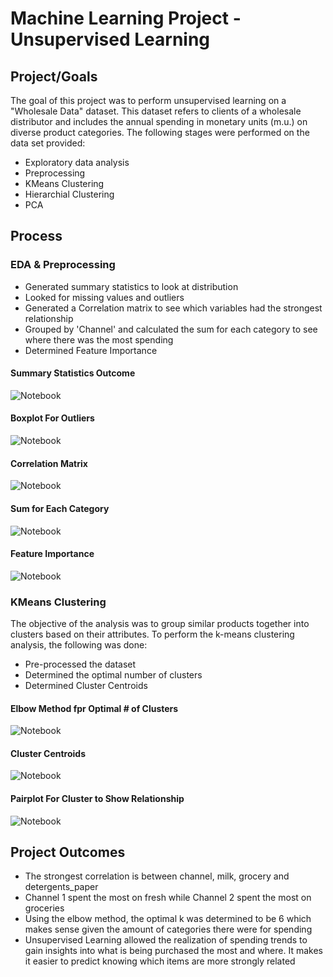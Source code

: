 # Machine Learning Project - Unsupervised Learning

## Project/Goals
The goal of this project was to perform unsupervised learning on a "Wholesale Data" dataset. This dataset refers to clients of a wholesale distributor and includes the annual spending in monetary units (m.u.) on diverse product categories. The following stages were performed on the data set provided:
- Exploratory data analysis
- Preprocessing
- KMeans Clustering
- Hierarchial Clustering
- PCA

## Process
### EDA & Preprocessing

- Generated summary statistics to look at distribution
- Looked for missing values and outliers
- Generated a Correlation matrix to see which variables had the strongest relationship
- Grouped by 'Channel' and calculated the sum for each category to see where there was the most spending
- Determined Feature Importance
#### Summary Statistics Outcome
<img src="images/Summary Statistics (Unsupervised Learning).png" alt="Notebook">

#### Boxplot For Outliers
<img src="images/Boxplot for Outliers.png" alt="Notebook">

#### Correlation Matrix
<img src="images/Correlation Matrix - Unsupervised Learning.png" alt="Notebook">

#### Sum for Each Category
<img src="images/Channel Group & Sum For Each Category.png" alt="Notebook">

#### Feature Importance
<img src="images/Feature Importance.png" alt="Notebook">



### KMeans Clustering
The objective of the analysis was to group similar products together into clusters based on their attributes. To perform the k-means clustering analysis, the following was done:
- Pre-processed the dataset
- Determined the optimal number of clusters
- Determined Cluster Centroids

#### Elbow Method fpr Optimal # of Clusters
<img src="images/Elbow Method.png" alt="Notebook">

#### Cluster Centroids
<img src="images/Cluster Centroids.png" alt="Notebook">

#### Pairplot For Cluster to Show Relationship
<img src="images/Pairplot For Clusters.png" alt="Notebook">




## Project Outcomes
- The strongest correlation is between channel, milk, grocery and detergents_paper
- Channel 1 spent the most on fresh while Channel 2 spent the most on groceries
- Using the elbow method, the optimal k was determined to be 6 which makes sense given the amount of categories there were for spending
- Unsupervised Learning allowed the realization of spending trends to gain insights into what is being purchased the most and where. It makes it easier to predict knowing which items are more strongly related 
